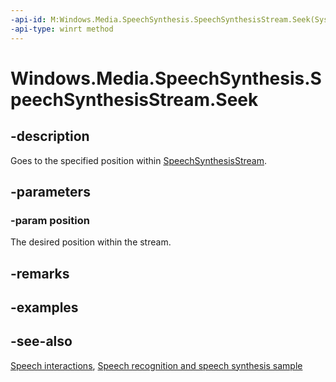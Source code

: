 ```yaml
---
-api-id: M:Windows.Media.SpeechSynthesis.SpeechSynthesisStream.Seek(System.UInt64)
-api-type: winrt method
---
```


<!-- Method syntax
public void Seek(System.UInt64 position)
-->

# Windows.Media.SpeechSynthesis.SpeechSynthesisStream.Seek

## -description
Goes to the specified position within [SpeechSynthesisStream](speechsynthesisstream.md).

## -parameters
### -param position
The desired position within the stream.

## -remarks

## -examples

## -see-also
[Speech interactions](https://docs.microsoft.com/windows/uwp/design/input/speech-interactions), [Speech recognition and speech synthesis sample](https://github.com/Microsoft/Windows-universal-samples/tree/master/Samples/SpeechRecognitionAndSynthesis)
